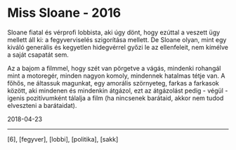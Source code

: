 # Miss Sloane - 2016

Sloane fiatal és vérprofi lobbista, aki úgy dönt, hogy ezúttal a veszett ügy mellett áll ki: a fegyverviselés szigorítása mellett. De Sloane olyan, mint egy kiváló generális és kegyetlen hidegvérrel győzi le az ellenfeleit, nem kímélve a saját csapatát sem.

Az a bajom a filmmel, hogy szét van pörgetve a vágás, mindenki rohangál mint a motoregér, minden nagyon komoly, mindennek hatalmas tétje van. A főhős, ne áltassuk magunkat, egy amorális szörnyeteg, farkas a farkasok között, aki mindenen és mindenkin átgázol, ezt az átgázolást pedig - végül - igenis pozitívumként tálalja a film (ha nincsenek barátaid, akkor nem tudod elveszteni a barátaidat).

2018-04-23

----

[6], [fegyver], [lobbi], [politika], [sakk]
